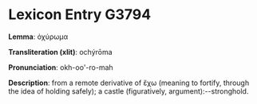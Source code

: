 # Lexicon Entry G3794

**Lemma**: ὀχύρωμα

**Transliteration (xlit)**: ochýrōma

**Pronunciation**: okh-oo'-ro-mah

**Description**:
from a remote derivative of ἔχω (meaning to fortify, through the idea of holding safely); a castle (figuratively, argument):--stronghold.
